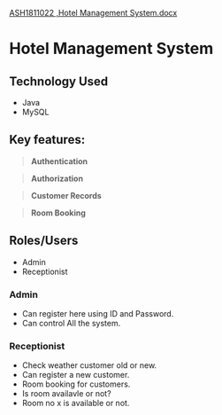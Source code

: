[ASH1811022 ,Hotel Management System.docx](https://github.com/Bill-Board/java-project/files/12113598/ASH1811022.Hotel.Management.System.docx)
# Hotel Management System
## Technology Used
- Java
- MySQL

## Key features:
>  **Authentication**

>  **Authorization**

>  **Customer Records**

>  **Room Booking**

## Roles/Users
- Admin
- Receptionist
  
### Admin
- Can register here using ID and Password.
- Can control All the system.
  
### Receptionist
- Check weather customer old or new.
- Can register a new customer.
- Room booking for customers.
- Is room availavle or not?
- Room no x is available or not.


